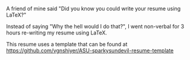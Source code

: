 A friend of mine said "Did you know you could write your resume using LaTeX?"

Instead of saying "Why the hell would I do that?", I went non-verbal for 3 hours re-writing my resume using LaTeX.


This resume uses a template that can be found at https://github.com/vgnshiyer/ASU-sparkysundevil-resume-template
